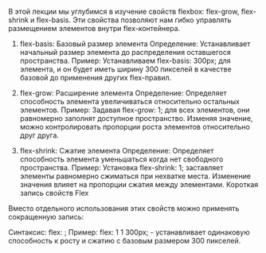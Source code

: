 В этой лекции мы углубимся в изучение свойств flexbox: flex-grow, flex-shrink и flex-basis. Эти свойства позволяют нам гибко управлять размещением элементов внутри flex-контейнера.

1. flex-basis: Базовый размер элемента
Определение: Устанавливает начальный размер элемента до распределения оставшегося пространства.
Пример: Устанавливаем flex-basis: 300px; для элемента, и он будет иметь ширину 300 пикселей в качестве базовой до применения других flex-правил.

2. flex-grow: Расширение элемента
Определение: Определяет способность элемента увеличиваться относительно остальных элементов.
Пример: Задавая flex-grow: 1; для всех элементов, они равномерно заполнят доступное пространство. Изменяя значение, можно контролировать пропорции роста элементов относительно друг друга.

3. flex-shrink: Сжатие элемента
Определение: Определяет способность элемента уменьшаться когда нет свободного пространства.
Пример: Установка flex-shrink: 1; заставляет элементы равномерно сжиматься при нехватке места. Изменение значения влияет на пропорции сжатия между элементами.
Короткая запись свойств Flex

Вместо отдельного использования этих свойств можно применять сокращенную запись:

Синтаксис: flex: <flex-grow> <flex-shrink> <flex-basis>;
Пример: flex: 1 1 300px; - устанавливает одинаковую способность к росту и сжатию с базовым размером 300 пикселей.